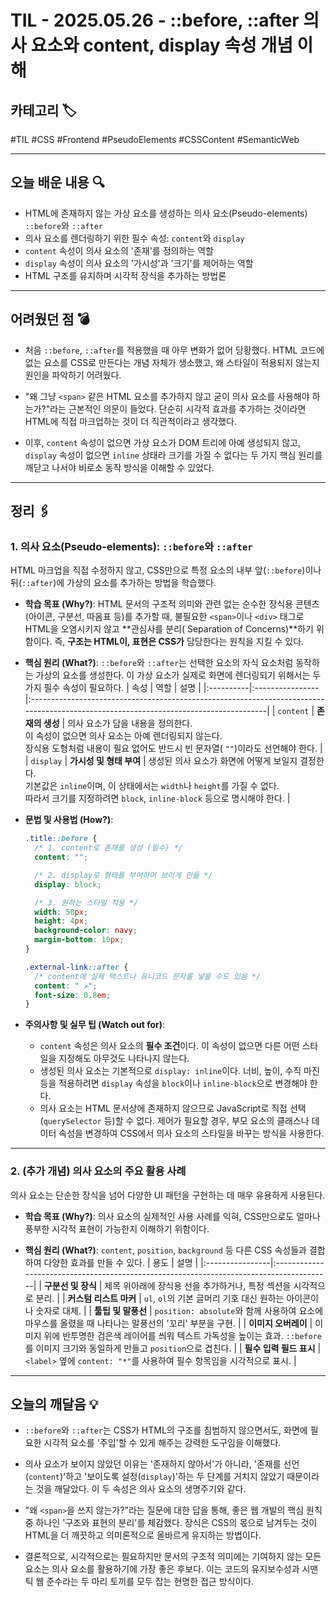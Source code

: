 # TIL - 2025.05.26 - ::before, ::after 의사 요소와 content, display 속성 개념 이해

## 카테고리 🏷️

#TIL #CSS #Frontend #PseudoElements #CSSContent #SemanticWeb

---

## 오늘 배운 내용 🔍

- HTML에 존재하지 않는 가상 요소를 생성하는 의사 요소(Pseudo-elements) `::before`와 `::after`
- 의사 요소를 렌더링하기 위한 필수 속성: `content`와 `display`
- `content` 속성이 의사 요소의 '존재'를 정의하는 역할
- `display` 속성이 의사 요소의 '가시성'과 '크기'를 제어하는 역할
- HTML 구조를 유지하며 시각적 장식을 추가하는 방법론

---

## 어려웠던 점 💣

* 처음 `::before`, `::after`를 적용했을 때 아무 변화가 없어 당황했다. HTML 코드에 없는 요소를 CSS로 만든다는 개념 자체가 생소했고, 왜 스타일이 적용되지 않는지 원인을 파악하기 어려웠다.

* "왜 그냥 `<span>` 같은 HTML 요소를 추가하지 않고 굳이 의사 요소를 사용해야 하는가?"라는 근본적인 의문이 들었다. 단순히 시각적 효과를 추가하는 것이라면 HTML에 직접 마크업하는 것이 더
  직관적이라고 생각했다.

* 이후, `content` 속성이 없으면 가상 요소가 DOM 트리에 아예 생성되지 않고, `display` 속성이 없으면 `inline` 상태라 크기를 가질 수 없다는 두 가지 핵심 원리를 깨닫고 나서야 비로소
  동작 방식을 이해할 수 있었다.

---

## 정리 🖇️

### 1. 의사 요소(Pseudo-elements): `::before`와 `::after`

HTML 마크업을 직접 수정하지 않고, CSS만으로 특정 요소의 내부 앞(`::before`)이나 뒤(`::after`)에 가상의 요소를 추가하는 방법을 학습했다.

* **학습 목표 (Why?)**:
  HTML 문서의 구조적 의미와 관련 없는 순수한 장식용 콘텐츠(아이콘, 구분선, 따옴표 등)를 추가할 때, 불필요한 `<span>`이나 `<div>` 태그로 HTML을 오염시키지 않고 **관심사를 분리(
  Separation of Concerns)**하기 위함이다. 즉, **구조는 HTML이, 표현은 CSS가** 담당한다는 원칙을 지킬 수 있다.

* **핵심 원리 (What?)**:
  `::before`와 `::after`는 선택한 요소의 자식 요소처럼 동작하는 가상의 요소를 생성한다. 이 가상 요소가 실제로 화면에 렌더링되기 위해서는 두 가지 필수 속성이 필요하다.
  | 속성 | 역할 | 설명 |
  |:----------|:----------------|:-------------------------------------------------------------------------------------------------------------------------------------|
  | `content` | **존재의 생성** | 의사 요소가 담을 내용을 정의한다.<br>이 속성이 없으면 의사 요소는 아예 렌더링되지 않는다.<br>장식용 도형처럼 내용이 필요 없어도 반드시 빈 문자열(
  `""`)이라도 선언해야 한다. |
  | `display` | **가시성 및 형태 부여** | 생성된 의사 요소가 화면에 어떻게 보일지 결정한다.<br>기본값은 `inline`이며, 이 상태에서는 `width`나 `height`를 가질 수
  없다.<br>따라서 크기를 지정하려면 `block`, `inline-block` 등으로 명시해야 한다. |

* **문법 및 사용법 (How?)**:
  ```css
  .title::before {
    /* 1. content로 존재를 생성 (필수) */
    content: "";

    /* 2. display로 형태를 부여하여 보이게 만듦 */
    display: block;

    /* 3. 원하는 스타일 적용 */
    width: 50px;
    height: 4px;
    background-color: navy;
    margin-bottom: 10px;
  }

  .external-link::after {
    /* content에 실제 텍스트나 유니코드 문자를 넣을 수도 있음 */
    content: " ↗";
    font-size: 0.8em;
  }
  ```

* **주의사항 및 실무 팁 (Watch out for)**:
    * `content` 속성은 의사 요소의 **필수 조건**이다. 이 속성이 없으면 다른 어떤 스타일을 지정해도 아무것도 나타나지 않는다.
    * 생성된 의사 요소는 기본적으로 `display: inline`이다. 너비, 높이, 수직 마진 등을 적용하려면 `display` 속성을 `block`이나 `inline-block`으로 변경해야 한다.
    * 의사 요소는 HTML 문서상에 존재하지 않으므로 JavaScript로 직접 선택(`querySelector` 등)할 수 없다. 제어가 필요할 경우, 부모 요소의 클래스나 데이터 속성을 변경하여 CSS에서
      의사 요소의 스타일을 바꾸는 방식을 사용한다.

---

### 2. (추가 개념) 의사 요소의 주요 활용 사례

의사 요소는 단순한 장식을 넘어 다양한 UI 패턴을 구현하는 데 매우 유용하게 사용된다.

* **학습 목표 (Why?)**:
  의사 요소의 실제적인 사용 사례를 익혀, CSS만으로도 얼마나 풍부한 시각적 표현이 가능한지 이해하기 위함이다.

* **핵심 원리 (What?)**:
  `content`, `position`, `background` 등 다른 CSS 속성들과 결합하여 다양한 효과를 만들 수 있다.
  | 용도 | 설명 |
  |:----------------|:----------------------------------------------------------------------------------------|
  | **구분선 및 장식**    | 제목 위아래에 장식용 선을 추가하거나, 특정 섹션을 시각적으로 분리. |
  | **커스텀 리스트 마커**  | `ul`, `ol`의 기본 글머리 기호 대신 원하는 아이콘이나 숫자로 대체. |
  | **툴팁 및 말풍선**    | `position: absolute`와 함께 사용하여 요소에 마우스를 올렸을 때 나타나는 말풍선의 '꼬리' 부분을 구현. |
  | **이미지 오버레이**    | 이미지 위에 반투명한 검은색 레이어를 씌워 텍스트 가독성을 높이는 효과. `::before`를 이미지 크기와 동일하게 만들고 `position`으로 겹친다. |
  | **필수 입력 필드 표시** | `<label>` 옆에 `content: "*"`를 사용하여 필수 항목임을 시각적으로 표시. |

---

## 오늘의 깨달음 💡

* `::before`와 `::after`는 CSS가 HTML의 구조를 침범하지 않으면서도, 화면에 필요한 시각적 요소를 '주입'할 수 있게 해주는 강력한 도구임을 이해했다.

* 의사 요소가 보이지 않았던 이유는 '존재하지 않아서'가 아니라, '존재를 선언(`content`)'하고 '보이도록 설정(`display`)'하는 두 단계를 거치지 않았기 때문이라는 것을 깨달았다. 이 두 속성은
  의사 요소의 생명주기와 같다.

* "왜 `<span>`을 쓰지 않는가?"라는 질문에 대한 답을 통해, 좋은 웹 개발의 핵심 원칙 중 하나인 '구조와 표현의 분리'를 체감했다. 장식은 CSS의 몫으로 남겨두는 것이 HTML을 더 깨끗하고
  의미론적으로 올바르게 유지하는 방법이다.

* 결론적으로, 시각적으로는 필요하지만 문서의 구조적 의미에는 기여하지 않는 모든 요소는 의사 요소를 활용하기에 가장 좋은 후보다. 이는 코드의 유지보수성과 시맨틱 웹 준수라는 두 마리 토끼를 모두 잡는 현명한 접근
  방식이다.